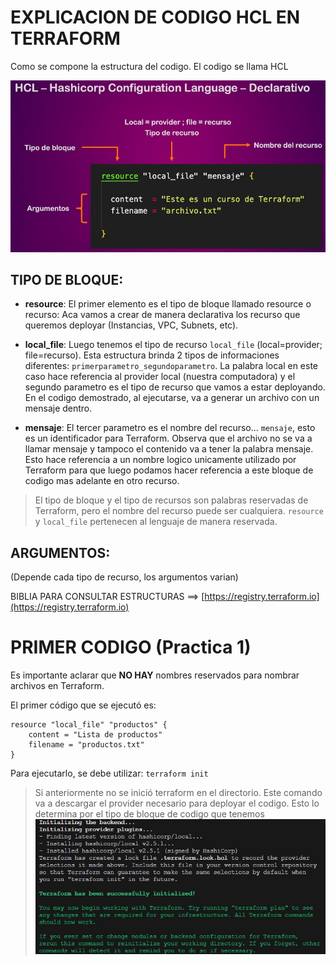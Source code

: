 # EXPLICACION DE CODIGO HCL EN TERRAFORM

Como se compone la estructura del codigo. El codigo se llama HCL

![Estructura](/MiPracticaTerraform/Teoria/capturas/HCL-Hashicorp-Configuration-Language-Declarative.jpg)

## TIPO DE BLOQUE:
- **resource**: El primer elemento es el tipo de bloque llamado resource o recurso: Aca vamos a crear de manera declarativa los recurso que queremos deployar (Instancias, VPC, Subnets, etc).

- **local_file**: Luego tenemos el tipo de recurso `local_file` (local=provider; file=recurso). Esta estructura brinda 2 tipos de informaciones diferentes: `primerparametro_segundoparametro`. La palabra local en este caso hace referencia al provider local (nuestra computadora) y el segundo parametro es el tipo de recurso que vamos a estar deployando. En el codigo demostrado, al ejecutarse, va a generar un archivo con un mensaje dentro.

- **mensaje**: El tercer parametro es el nombre del recurso... `mensaje`, esto es un identificador para Terraform. Observa que el archivo no se va a llamar mensaje y tampoco el contenido va a tener la palabra mensaje. Esto hace referencia a un nombre logico unicamente utilizado por Terraform para que luego podamos hacer referencia a este bloque de codigo mas adelante en otro recurso.

> El tipo de bloque y el tipo de recursos son palabras reservadas de Terraform, pero el nombre del recurso puede ser cualquiera. `resource` y `local_file` pertenecen al lenguaje de manera reservada.

## ARGUMENTOS:
(Depende cada tipo de recurso, los argumentos varian)

 BIBLIA PARA CONSULTAR ESTRUCTURAS ==> [https://registry.terraform.io](https://registry.terraform.io)

 # PRIMER CODIGO (Practica 1)

Es importante aclarar que **NO HAY** nombres reservados para nombrar archivos en Terraform.

El primer código que se ejecutó es:

```hcl
resource "local_file" "productos" {
    content = "Lista de productos"
    filename = "productos.txt"
}
```

Para ejecutarlo, se debe utilizar: 
`terraform init` 
>Si anteriormente no se inició terraform en el directorio. Este comando va a descargar el provider necesario para deployar el codigo. Esto lo determina por el tipo de bloque de codigo que tenemos
![terraforminit](/MiPracticaTerraform/Practica1/Capturas/init.jpg)
